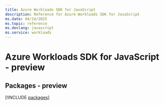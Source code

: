 ```yaml
---
title: Azure Workloads SDK for JavaScript
description: Reference for Azure Workloads SDK for JavaScript
ms.date: 04/14/2025
ms.topic: reference
ms.devlang: javascript
ms.service: workloads
---
```

# Azure Workloads SDK for JavaScript - preview
## Packages - preview
[!INCLUDE [packages](workloads-index.md)]